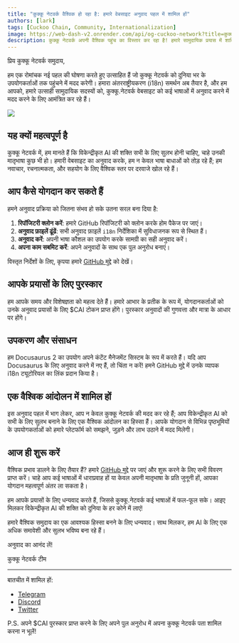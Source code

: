 ```yaml
---
title: "कुक्कू नेटवर्क वैश्विक हो रहा है: हमारे वेबसाइट अनुवाद पहल में शामिल हों"
authors: [lark]
tags: [Cuckoo Chain, Community, Internationalization]
image: https://web-dash-v2.onrender.com/api/og-cuckoo-network?title=कुक्कू नेटवर्क वैश्विक हो रहा है: हमारे वेबसाइट अनुवाद पहल में शामिल हों
description: कुक्कू नेटवर्क अपनी वैश्विक पहुंच का विस्तार कर रहा है! हमारे सामुदायिक प्रयास में शामिल हों और कुक्कू.नेटवर्क वेबसाइट का अनुवाद करें और अपने योगदान के लिए $CAI टोकन कमाएं। हमें विकेन्द्रीकृत AI को सभी के लिए, हर जगह सुलभ बनाने में मदद करें।
---
```


प्रिय कुक्कू नेटवर्क समुदाय,

हम एक रोमांचक नई पहल की घोषणा करते हुए उत्साहित हैं जो कुक्कू नेटवर्क को दुनिया भर के उपयोगकर्ताओं तक पहुंचने में मदद करेगी। हमारा अंतरराष्ट्रीयकरण (i18n) समर्थन अब तैयार है, और हम आपको, हमारे उत्साही सामुदायिक सदस्यों को, कुक्कू.नेटवर्क वेबसाइट को कई भाषाओं में अनुवाद करने में मदद करने के लिए आमंत्रित कर रहे हैं।

![](https://cuckoo-network.b-cdn.net/2024-08-16-join-cuckoo-network-translation-initiative.webp)

## यह क्यों महत्वपूर्ण है

कुक्कू नेटवर्क में, हम मानते हैं कि विकेन्द्रीकृत AI की शक्ति सभी के लिए सुलभ होनी चाहिए, चाहे उनकी मातृभाषा कुछ भी हो। हमारी वेबसाइट का अनुवाद करके, हम न केवल भाषा बाधाओं को तोड़ रहे हैं; हम नवाचार, रचनात्मकता, और सहयोग के लिए वैश्विक स्तर पर दरवाजे खोल रहे हैं।

## आप कैसे योगदान कर सकते हैं

हमने अनुवाद प्रक्रिया को जितना संभव हो सके उतना सरल बना दिया है:

1. **रिपॉजिटरी क्लोन करें**: हमारे GitHub रिपॉजिटरी को क्लोन करके होम पैकेज पर जाएं।
2. **अनुवाद फ़ाइलें ढूंढें**: सभी अनुवाद फ़ाइलें `i18n` निर्देशिका में सुविधाजनक रूप से स्थित हैं।
3. **अनुवाद करें**: अपनी भाषा कौशल का उपयोग करके सामग्री का सही अनुवाद करें।
4. **अपना काम सबमिट करें**: अपने अनुवादों के साथ एक पुल अनुरोध बनाएं।

विस्तृत निर्देशों के लिए, कृपया हमारे [GitHub मुद्दे](https://github.com/cuckoo-network/cuckoo/issues/12) को देखें।

## आपके प्रयासों के लिए पुरस्कार

हम आपके समय और विशेषज्ञता को महत्व देते हैं। हमारे आभार के प्रतीक के रूप में, योगदानकर्ताओं को उनके अनुवाद प्रयासों के लिए $CAI टोकन प्राप्त होंगे। पुरस्कार अनुवादों की गुणवत्ता और मात्रा के आधार पर होंगे।

## उपकरण और संसाधन

हम Docusaurus 2 का उपयोग अपने कंटेंट मैनेजमेंट सिस्टम के रूप में करते हैं। यदि आप Docusaurus के लिए अनुवाद करने में नए हैं, तो चिंता न करें! हमने GitHub मुद्दे में उनके व्यापक i18n ट्यूटोरियल का लिंक प्रदान किया है।

## एक वैश्विक आंदोलन में शामिल हों

इस अनुवाद पहल में भाग लेकर, आप न केवल कुक्कू नेटवर्क की मदद कर रहे हैं; आप विकेन्द्रीकृत AI को सभी के लिए सुलभ बनाने के लिए एक वैश्विक आंदोलन का हिस्सा हैं। आपके योगदान से विभिन्न पृष्ठभूमियों के उपयोगकर्ताओं को हमारे प्लेटफॉर्म को समझने, जुड़ने और लाभ उठाने में मदद मिलेगी।

## आज ही शुरू करें

वैश्विक प्रभाव डालने के लिए तैयार हैं? हमारे [GitHub मुद्दे](https://github.com/cuckoo-network/cuckoo/issues/12) पर जाएं और शुरू करने के लिए सभी विवरण प्राप्त करें। चाहे आप कई भाषाओं में धाराप्रवाह हों या केवल अपनी मातृभाषा के प्रति जुनूनी हों, आपका योगदान महत्वपूर्ण अंतर ला सकता है।

हम आपके प्रयासों के लिए धन्यवाद करते हैं, जिससे कुक्कू.नेटवर्क कई भाषाओं में फल-फूल सके। आइए मिलकर विकेन्द्रीकृत AI की शक्ति को दुनिया के हर कोने में लाएं!

हमारे वैश्विक समुदाय का एक आवश्यक हिस्सा बनने के लिए धन्यवाद। साथ मिलकर, हम AI के लिए एक अधिक समावेशी और सुलभ भविष्य बना रहे हैं।

अनुवाद का आनंद लें!

कुक्कू नेटवर्क टीम

------

बातचीत में शामिल हों:

- [Telegram](https://cuckoo.network/tg)
- [Discord](https://cuckoo.network/dc)
- [Twitter](https://cuckoo.network/x)

P.S. अपने $CAI पुरस्कार प्राप्त करने के लिए अपने पुल अनुरोध में अपना कुक्कू नेटवर्क पता शामिल करना न भूलें!